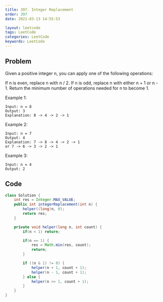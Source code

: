 ```yaml
---
title: 397. Integer Replacement
order: 397
date: 2021-03-13 14:55:53

layout: leetcode
tags: LeetCode
categories: LeetCode
keywords: LeetCode
---
```


## Problem

Given a positive integer n, you can apply one of the following operations:

If n is even, replace n with n / 2.
If n is odd, replace n with either n + 1 or n - 1.
Return the minimum number of operations needed for n to become 1.

Example 1:

```
Input: n = 8
Output: 3
Explanation: 8 -> 4 -> 2 -> 1
```

Example 2:

```
Input: n = 7
Output: 4
Explanation: 7 -> 8 -> 4 -> 2 -> 1
or 7 -> 6 -> 3 -> 2 -> 1
```

Example 3:

```
Input: n = 4
Output: 2
```

## Code

```java
class Solution {
    int res = Integer.MAX_VALUE;
    public int integerReplacement(int n) {
        helper((long)n, 0);
        return res;
    }

    private void helper(long n, int count) {
        if(n < 1) return;

        if(n == 1) {
            res = Math.min(res, count);
            return;
        }

        if ((n & 1) != 0) {
            helper(n + 1, count + 1);
            helper(n - 1, count + 1);
        } else {
            helper(n >> 1, count + 1);
        }
    }
}
```
